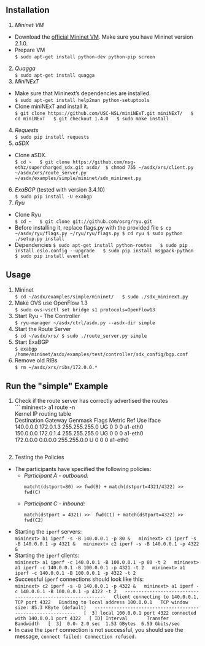 ## Installation
1. _Mininet VM_
  * Download the [official Mininet VM](https://github.com/mininet/mininet/wiki/Mininet-VM-Images "Mininet VM Images"). Make sure you have Mininet version 2.1.0. 
  * Prepare VM  
        ```
        $ sudo apt-get install python-dev python-pip screen
        ```
2. _Quagga_  
        ```
        $ sudo apt-get install quagga
        ```
3. _MiniNExT_
  * Make sure that Mininext’s dependencies are installed.  
        ```
        $ sudo apt-get install help2man python-setuptools
        ```
  * Clone miniNExT and install it.  
        ```
        $ git clone https://github.com/USC-NSL/miniNExT.git miniNExT/  
        $ cd miniNExT  
        $ git checkout 1.4.0  
        $ sudo make install  
        ```
4. _Requests_  
        ```
        $ sudo pip install requests
        ```
5. _aSDX_
  * Clone aSDX.  
        ```
        $ cd ~  
        $ git clone https://github.com/nsg-ethz/supercharged_sdx.git asdx/ 
        $ chmod 755 ~/asdx/xrs/client.py ~/asdx/xrs/route_server.py ~/asdx/examples/simple/mininet/sdx_mininext.py  
        ```
6. _ExaBGP_ (tested with version 3.4.10)  
        ```
        $ sudo pip install -U exabgp  
        ```
7. _Ryu_
  * Clone Ryu  
        ```
        $ cd ~  
        $ git clone git://github.com/osrg/ryu.git  
        ```
  * Before installing it, replace flags.py with the provided file
        ```
        $ cp ~/asdx/ryu/flags.py ~/ryu/ryu/flags.py
        $ cd ryu
        $ sudo python ./setup.py install
        ```
  * Dependencies
        ```
        $ sudo apt-get install python-routes  
        $ sudo pip install oslo.config --upgrade  
        $ sudo pip install msgpack-python  
        $ sudo pip install eventlet  
        ```  

## Usage
1. Mininet  
        ```
        $ cd ~/asdx/examples/simple/mininet/  
        $ sudo ./sdx_mininext.py  
        ```
2. Make OVS use OpenFlow 1.3  
        ```
        $ sudo ovs-vsctl set bridge s1 protocols=OpenFlow13
        ```
3. Start Ryu - The Controller  
        ```
        $ ryu-manager ~/asdx/ctrl/asdx.py --asdx-dir simple
        ```
4. Start the Route Server  
        ```
        $ cd ~/asdx/xrs/
        $ sudo ./route_server.py simple
        ```
5. Start ExaBGP  
        ```
        $ exabgp /home/mininet/asdx/examples/test/controller/sdx_config/bgp.conf
        ```
6. Remove old RIBs  
        ```
        $ rm ~/asdx/xrs/ribs/172.0.0.* 
        ```
    
## Run the "simple" Example
1. Check if the route server has correctly advertised the routes  
        ```
        mininext> a1 route -n  
	Kernel IP routing table  
	Destination     Gateway         Genmask         Flags Metric Ref    Use Iface  
	140.0.0.0       172.0.1.3       255.255.255.0   UG    0      0        0 a1-eth0  
	150.0.0.0       172.0.1.4       255.255.255.0   UG    0      0        0 a1-eth0  
	172.0.0.0       0.0.0.0         255.255.0.0     U     0      0        0 a1-eth0  
	```
2. Testing the Policies  
  * The participants have specified the following policies:  
      * _Participant A - outbound:_
        ```
        matcht(dstport=80) >> fwd(B) + match(dstport=4321/4322) >> fwd(C)
    	```
	  * _Participant C - inbound:_
		```
    	match(dstport = 4321) >>  fwd(C1) + match(dstport=4322) >> fwd(C2)
		``` 
  * Starting the  `iperf` servers:  
        ```
        mininext> b1 iperf -s -B 140.0.0.1 -p 80 &  
        mininext> c1 iperf -s -B 140.0.0.1 -p 4321 &  
        mininext> c2 iperf -s -B 140.0.0.1 -p 4322 &  
        ```
  * Starting the  `iperf` clients:  
        ```
        mininext> a1 iperf -c 140.0.0.1 -B 100.0.0.1 -p 80 -t 2  
        mininext> a1 iperf -c 140.0.0.1 -B 100.0.0.1 -p 4321 -t 2  
        mininext> a1 iperf -c 140.0.0.1 -B 100.0.0.1 -p 4322 -t 2  
        ```
  * Successful `iperf` connections should look like this:  
        ```
        mininext> c2 iperf -s -B 140.0.0.1 -p 4322 &  
        mininext> a1 iperf -c 140.0.0.1 -B 100.0.0.1 -p 4322 -t 2  
        ------------------------------------------------------------  
        Client connecting to 140.0.0.1, TCP port 4322  
        Binding to local address 100.0.0.1  
        TCP window size: 85.3 KByte (default)  
        ------------------------------------------------------------  
        [  3] local 100.0.0.1 port 4322 connected with 140.0.0.1 port 4322  
        [ ID] Interval       Transfer     Bandwidth  
        [  3]  0.0- 2.0 sec  1.53 GBytes  6.59 Gbits/sec  
        ```
  * In case the `iperf` connection is not successful, you should see the message, `connect failed: Connection refused.`
